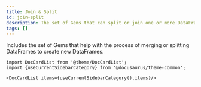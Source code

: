 ```yaml
---
title: Join & Split
id: join-split
description: The set of Gems that can split or join one or more DataFrames
tags: []
---
```


Includes the set of Gems that help with the process of merging or splitting DataFrames to create new DataFrames.

```mdx-code-block
import DocCardList from '@theme/DocCardList';
import {useCurrentSidebarCategory} from '@docusaurus/theme-common';

<DocCardList items={useCurrentSidebarCategory().items}/>
```
